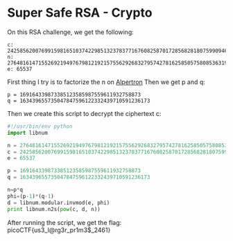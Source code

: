 # Super Safe RSA - Crypto

On this RSA challenge, we get the following:
```
c: 2425856200769915981651037422985132378377167608258701728568281807599094681752373
n: 27648161471552692194976798121921575562926832795742781625850575808536319404313029
e: 65537
```

First thing I try is to factorize the n on [Alpertron](https://www.alpertron.com.ar/ECM.HTM) Then we get p and q:
```
p = 169164339873385123585987559611932758873
q = 163439655735047847596122332439710591236173
```

Then we create this script to decrypt the ciphertext c:
```python
#!/usr/bin/env python
import libnum

n = 27648161471552692194976798121921575562926832795742781625850575808536319404313029
c = 2425856200769915981651037422985132378377167608258701728568281807599094681752373
e = 65537

p = 169164339873385123585987559611932758873
q = 163439655735047847596122332439710591236173

n=p*q
phi=(p-1)*(q-1)
d = libnum.modular.invmod(e, phi)
print libnum.n2s(pow(c, d, n))
```

After running the script, we get the flag: picoCTF{us3_l@rg3r_pr1m3$_2461}